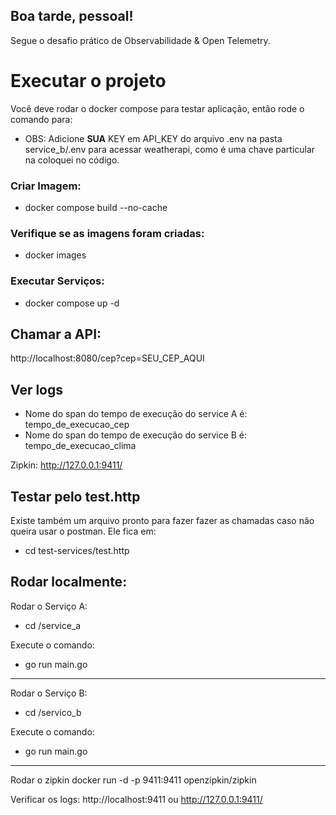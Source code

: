 ## Boa tarde, pessoal!
Segue o desafio prático de Observabilidade & Open Telemetry.
# Executar o projeto

Você deve rodar o docker compose para testar aplicação, então rode o comando para:
* OBS: Adicione **SUA** KEY em API_KEY do arquivo .env na pasta service_b/.env para acessar  weatherapi, como é uma chave particular na coloquei no código.

### Criar Imagem: 
* docker compose build --no-cache

### Verifique se as imagens foram criadas:
* docker images

### Executar Serviços:
* docker compose up -d

## Chamar a API: 
http://localhost:8080/cep?cep=SEU_CEP_AQUI


## Ver logs
* Nome do span do tempo de execução do service A é: tempo_de_execucao_cep
* Nome do span do tempo de execução do service B é: tempo_de_execucao_clima

Zipkin: 
http://127.0.0.1:9411/

## Testar pelo test.http
Existe também um arquivo pronto para fazer fazer as chamadas caso não queira usar o postman. Ele fica em:
* cd test-services/test.http


## Rodar localmente:
Rodar o Serviço A:
* cd /service_a

Execute o comando:
* go run main.go
-----------

Rodar o Serviço B:
* cd /servico_b

Execute o comando:
* go run main.go
-------------

Rodar o zipkin
docker run -d -p 9411:9411 openzipkin/zipkin

Verificar os logs:
http://localhost:9411
ou
http://127.0.0.1:9411/